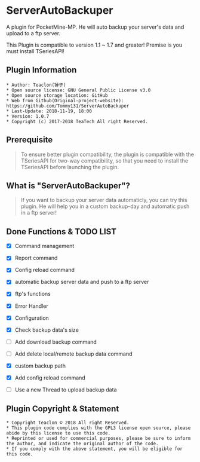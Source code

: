 # ServerAutoBackuper
A plugin for PocketMine-MP. He will auto backup your server's data and upload to a ftp server.

This Plugin is compatible to version 1.1 ~ 1.7 and greater! Premise is you must install TSeriesAPI!


## Plugin Information
	* Author: Teaclon(锤子)
	* Open source license: GNU General Public License v3.0
	* Open source storage location: GitHub
	* Web from Github(Original-project-website): https://github.com/Tommy131/ServerAutoBackuper
	* Last-Update: 2018-11-19, 18:00
	* Version: 1.0.7
    * Copyright (c) 2017-2018 TeaTech All right Reserved.


## Prerequisite
> To ensure better plugin compatibility, the plugin is compatible with the TSeriesAPI for two-way compatibility, so that you need to install the TSeriesAPI before launching the plugin.


## What is "ServerAutoBackuper"?
> If you want to backup your server data automaticly, you can try this plugin. He will help you in a custom backup-day and automatic push in a ftp server!


## Done Functions & TODO LIST
- [x] Command management
- [x] Report command
- [x] Config reload command
- [x] automatic backup server data and push to a ftp server
- [x] ftp's functions
- [x] Error Handler
- [x] Configuration
- [x] Check backup data's size
- [ ] Add download backup command
- [ ] Add delete local/remote backup data command
- [x] custom backup path
- [x] Add config reload command
- [ ] Use a new Thread to upload backup data


## Plugin Copyright & Statement
	* Copyright Teaclon © 2018 All right Reserved.
	* This plugin code complies with the GPL3 license open source, please abide by this license to use this code.
	* Reprinted or used for commercial purposes, please be sure to inform the author, and indicate the original author of the code.
	* If you comply with the above statement, you will be eligible for this code.